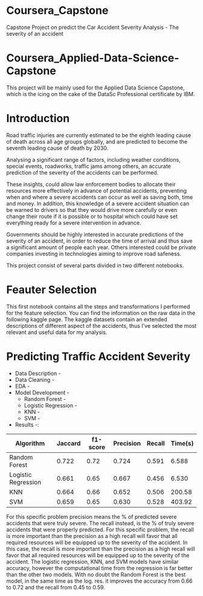 # Coursera_Capstone
Capstone Project on predict the Car Accident Severity Analysis - The severity of an accident
# Coursera_Applied-Data-Science-Capstone
This project will be mainly used for the Applied Data Science Capstone, which is the icing on the cake of the DataSc Professional certificate by IBM.

# Introduction
Road traffic injuries are currently estimated to be the eighth leading cause of death across all age groups globally, and are predicted to become the seventh leading cause of death by 2030.

Analysing a significant range of factors, including weather conditions, special events, roadworks, traffic jams among others, an accurate prediction of the severity of the accidents can be performed.

These insights, could allow law enforcement bodies to allocate their resources more effectively in advance of potential accidents, preventing when and where a severe accidents can occur as well as saving both, time and money. In addition, this knowledge of a severe accident situation can be warned to drivers so that they would drive more carefully or even change their route if it is possible or to hospital which could have set everything ready for a severe intervention in advance.

Governments should be highly interested in accurate predictions of the severity of an accident, in order to reduce the time of arrival and thus save a significant amount of people each year. Others interested could be private companies investing in technologies aiming to improve road safeness.

This project consist of several parts divided in two different notebooks.

# Feauter Selection
This first notebook contains all the steps and transformations I performed for the feature selection. You can find the information on the raw data in the following kaggle page. The kaggle datasets contain an extended descriptions of different aspect of the accidents, thus I've selected the most relevant and useful data for my analysis.
# Predicting Traffic Accident Severity
- Data Description -
- Data Cleaning -
- EDA -
- Model Development -
     - Random Forest -
     - Logistic Regression -
     - KNN -
     - SVM -
- Results -:

| Algorithm | Jaccard |f1-score | Precision | Recall |	Time(s) |
| ---------- | -------|---------|-----------|--------|-----------|
| Random Forest	| 0.722 |	0.72 |	0.724 |	0.591 |	6.588 |
| Logistic Regression |	0.661 |	0.65 | 0.667 |	0.456 |	6.530 |
| KNN	| 0.664	| 0.66 | 0.652 | 0.506 | 200.58 |
| SVM	| 0.659	| 0.65 | 0.630 | 0.528 | 403.92 |

For this specific problem precision means the % of predicted severe accidents that were truly severe. The recall instead, is the % of truly severe accidents that were properly predicted. For this specific problem, the recall is more important than the precision as a high recall will favor that all required resources will be equipped up to the severity of the accident.
In this case, the recall is more important than the precision as a high recall will favor that all required resources will be equipped up to the severity of the accident. The logistic regression, KNN, and SVM models have similar accuracy, however the computational time from the regression is far better than the other two models. With no doubt the Random Forest is the best model, in the same time as the log. res. it improves the accuracy from 0.66 to 0.72 and the recall from 0.45 to 0.59.
